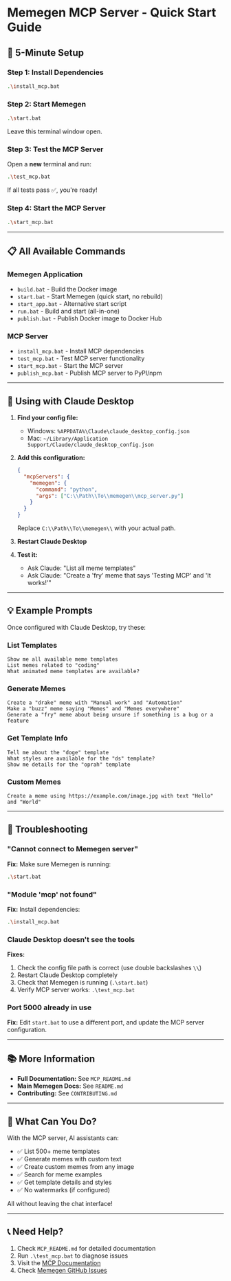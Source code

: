 # Memegen MCP Server - Quick Start Guide

## 🚀 5-Minute Setup

### Step 1: Install Dependencies
```bash
.\install_mcp.bat
```

### Step 2: Start Memegen
```bash
.\start.bat
```
Leave this terminal window open.

### Step 3: Test the MCP Server
Open a **new** terminal and run:
```bash
.\test_mcp.bat
```

If all tests pass ✅, you're ready!

### Step 4: Start the MCP Server
```bash
.\start_mcp.bat
```

---

## 📋 All Available Commands

### Memegen Application
- `build.bat` - Build the Docker image
- `start.bat` - Start Memegen (quick start, no rebuild)
- `start_app.bat` - Alternative start script
- `run.bat` - Build and start (all-in-one)
- `publish.bat` - Publish Docker image to Docker Hub

### MCP Server
- `install_mcp.bat` - Install MCP dependencies
- `test_mcp.bat` - Test MCP server functionality
- `start_mcp.bat` - Start the MCP server
- `publish_mcp.bat` - Publish MCP server to PyPI/npm

---

## 🔧 Using with Claude Desktop

1. **Find your config file:**
   - Windows: `%APPDATA%\Claude\claude_desktop_config.json`
   - Mac: `~/Library/Application Support/Claude/claude_desktop_config.json`

2. **Add this configuration:**
   ```json
   {
     "mcpServers": {
       "memegen": {
         "command": "python",
         "args": ["C:\\Path\\To\\memegen\\mcp_server.py"]
       }
     }
   }
   ```
   
   Replace `C:\\Path\\To\\memegen\\` with your actual path.

3. **Restart Claude Desktop**

4. **Test it:**
   - Ask Claude: "List all meme templates"
   - Ask Claude: "Create a 'fry' meme that says 'Testing MCP' and 'It works!'"

---

## 💡 Example Prompts

Once configured with Claude Desktop, try these:

### List Templates
```
Show me all available meme templates
List memes related to "coding"
What animated meme templates are available?
```

### Generate Memes
```
Create a "drake" meme with "Manual work" and "Automation"
Make a "buzz" meme saying "Memes" and "Memes everywhere"
Generate a "fry" meme about being unsure if something is a bug or a feature
```

### Get Template Info
```
Tell me about the "doge" template
What styles are available for the "ds" template?
Show me details for the "oprah" template
```

### Custom Memes
```
Create a meme using https://example.com/image.jpg with text "Hello" and "World"
```

---

## 🐛 Troubleshooting

### "Cannot connect to Memegen server"
**Fix:** Make sure Memegen is running:
```bash
.\start.bat
```

### "Module 'mcp' not found"
**Fix:** Install dependencies:
```bash
.\install_mcp.bat
```

### Claude Desktop doesn't see the tools
**Fixes:**
1. Check the config file path is correct (use double backslashes `\\`)
2. Restart Claude Desktop completely
3. Check that Memegen is running (`.\start.bat`)
4. Verify MCP server works: `.\test_mcp.bat`

### Port 5000 already in use
**Fix:** Edit `start.bat` to use a different port, and update the MCP server configuration.

---

## 📚 More Information

- **Full Documentation:** See `MCP_README.md`
- **Main Memegen Docs:** See `README.md`
- **Contributing:** See `CONTRIBUTING.md`

---

## 🎯 What Can You Do?

With the MCP server, AI assistants can:
- ✅ List 500+ meme templates
- ✅ Generate memes with custom text
- ✅ Create custom memes from any image
- ✅ Search for meme examples
- ✅ Get template details and styles
- ✅ No watermarks (if configured)

All without leaving the chat interface!

---

## 📞 Need Help?

1. Check `MCP_README.md` for detailed documentation
2. Run `.\test_mcp.bat` to diagnose issues
3. Visit the [MCP Documentation](https://modelcontextprotocol.io/)
4. Check [Memegen GitHub Issues](https://github.com/jacebrowning/memegen/issues)

